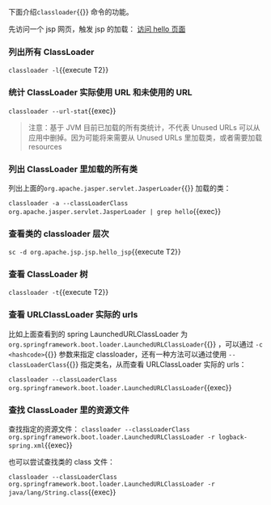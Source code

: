 下面介绍`classloader`{{}} 命令的功能。

先访问一个 jsp 网页，触发 jsp 的加载： [访问 hello 页面]({{TRAFFIC_HOST1_80}}/hello)

### 列出所有 ClassLoader

`classloader -l`{{execute T2}}

### 统计 ClassLoader 实际使用 URL 和未使用的 URL

`classloader --url-stat`{{exec}}

> 注意：基于 JVM 目前已加载的所有类统计，不代表 Unused URLs 可以从应用中删掉。因为可能将来需要从 Unused URLs 里加载类，或者需要加载 resources

### 列出 ClassLoader 里加载的所有类

列出上面的`org.apache.jasper.servlet.JasperLoader`{{}} 加载的类：

`classloader -a --classLoaderClass org.apache.jasper.servlet.JasperLoader | grep hello`{{exec}}

### 查看类的 classloader 层次

`sc -d org.apache.jsp.jsp.hello_jsp`{{execute T2}}

### 查看 ClassLoader 树

`classloader -t`{{execute T2}}

### 查看 URLClassLoader 实际的 urls

比如上面查看到的 spring LaunchedURLClassLoader 为 `org.springframework.boot.loader.LaunchedURLClassLoader`{{}} ，可以通过 `-c <hashcode>`{{}} 参数来指定 classloader，还有一种方法可以通过使用 `--classLoaderClass`{{}} 指定类名，从而查看 URLClassLoader 实际的 urls：

`classloader --classLoaderClass org.springframework.boot.loader.LaunchedURLClassLoader`{{exec}}

### 查找 ClassLoader 里的资源文件

查找指定的资源文件： `classloader --classLoaderClass org.springframework.boot.loader.LaunchedURLClassLoader -r logback-spring.xml`{{exec}}

也可以尝试查找类的 class 文件：

`classloader --classLoaderClass org.springframework.boot.loader.LaunchedURLClassLoader -r java/lang/String.class`{{exec}}
